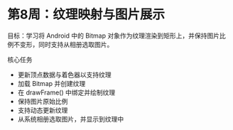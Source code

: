 # 第8周：纹理映射与图片展示
目标：学习将 Android 中的 Bitmap 对象作为纹理渲染到矩形上，并保持图片比例不变形，同时支持从相册选取图片。

核心任务
* 更新顶点数据与着色器以支持纹理
* 加载 Bitmap 并创建纹理
* 在 drawFrame() 中绑定并绘制纹理
* 保持图片原始比例
* 支持动态更新纹理	
* 从系统相册选取图片，并显示到纹理中

## 

